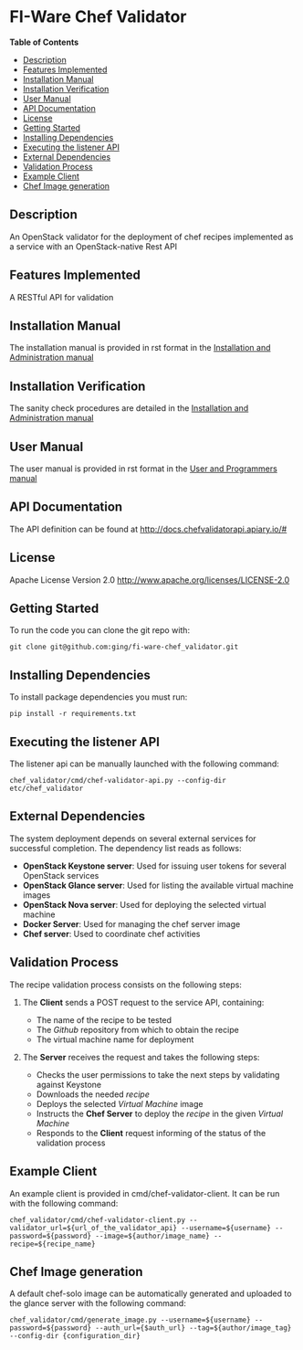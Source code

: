 FI-Ware Chef Validator
======================

**Table of Contents**

- [Description](#Description)
- [Features Implemented](#)
- [Installation Manual](#)
- [Installation Verification](#)
- [User Manual](#)
- [API Documentation](#)
- [License](#)
- [Getting Started](#)
- [Installing Dependencies](#)
- [Executing the listener API](#)
- [External Dependencies](#)
- [Validation Process](#)
- [Example Client](#)
- [Chef Image generation](#)
	
Description
-----------

An OpenStack validator for the deployment of chef recipes implemented as
a service with an OpenStack-native Rest API

Features Implemented
--------------------
A RESTful API for validation

Installation Manual
-------------------
The installation manual is provided in rst format in the [Installation and Administration manual](doc/source/adminmanual.rst)

Installation Verification
-------------------------
The sanity check procedures are detailed in the [Installation and Administration manual](doc/source/adminmanual.rst)

User Manual
-----------
The user manual is provided in rst format in the [User and Programmers manual](doc/source/usermanual.rst)

API Documentation
-----------------

The API definition can be found at <http://docs.chefvalidatorapi.apiary.io/#>

License
-------

Apache License Version 2.0 <http://www.apache.org/licenses/LICENSE-2.0>

Getting Started
---------------

To run the code you can clone the git repo with:

    git clone git@github.com:ging/fi-ware-chef_validator.git

Installing Dependencies
-----------------------

To install package dependencies you must run:

    pip install -r requirements.txt

Executing the listener API
--------------------------

The listener api can be manually launched with the following command:

    chef_validator/cmd/chef-validator-api.py --config-dir etc/chef_validator


External Dependencies
---------------------

The system deployment depends on several external services for
successful completion. The dependency list reads as follows:

- **OpenStack Keystone server**: Used for issuing user tokens for several OpenStack services
- **OpenStack Glance server**: Used for listing the available virtual machine images
- **OpenStack Nova server**: Used for deploying the selected virtual machine
- **Docker Server**: Used for managing the chef server image
- **Chef server**: Used to coordinate chef activities

Validation Process
------------------

The recipe validation process consists on the following steps:

1. The **Client** sends a POST request to the service API, containing:
    - The name of the recipe to be tested
    - The *Github* repository from which to obtain the recipe
    - The virtual machine name for deployment

2. The **Server** receives the request and takes the following steps:
    - Checks the user permissions to take the next steps by validating against Keystone
    - Downloads the needed *recipe*
    - Deploys the selected *Virtual Machine* image
    - Instructs the **Chef Server** to deploy the *recipe* in the given *Virtual Machine*
    - Responds to the **Client** request informing of the status of the validation process

Example Client
---------------
An example client is provided in cmd/chef-validator-client. It can be run with the following command:

    chef_validator/cmd/chef-validator-client.py --validator_url=${url_of_the_validator_api} --username=${username} --password=${password} --image=${author/image_name} --recipe=${recipe_name}

Chef Image generation
---------------------
A default chef-solo image can be automatically generated and uploaded to the glance server with the following command:

    chef_validator/cmd/generate_image.py --username=${username} --password=${password} --auth_url={$auth_url} --tag=${author/image_tag} --config-dir {configuration_dir}

